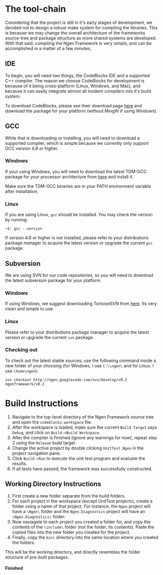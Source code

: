 # The tool-chain #

Considering that the project is still in it's early stages of development, we decided not to design a robust make system for compiling the libraries.  This is because we may change the overall architecture of the frameworks source-tree and package structure as more shared systems are developed.  With that said, compiling the Ngen Framework is very simple, and can be accomplished in a matter of a few minutes.

## IDE ##
To begin, you will need two things, the CodeBlocks IDE and a supported C++ compiler.  The reason we choose CodeBlocks for development is because of it being cross-platform (Linux, Windows, and Mac), and because it can easily integrate almost all modern compilers into it's build system.

To download CodeBlocks, please see their download page [here](http://www.codeblocks.org/downloads) and download the package for your platform (without MingW if using Windows).

## GCC ##
While that is downloading or installing, you will need to download a supported compiler, which is simple because we currently only support GCC version 4.8 or higher.

### Windows ###
If your using Windows, you will need to download the latest TDM-GCC package for your processor architecture from [here](http://tdm-gcc.tdragon.net/download) and install it.

Make sure the TDM-GCC binaries are in your PATH environment variable after installation.

### Linux ###
If you are using Linux, `gcc` should be installed.  You may check the version by running:
```
~$: gcc --version
```
If version 4.8 or higher is not installed, please refer to your distributions package manager to acquire the latest version or upgrade the current `gcc` package.

## Subversion ##
We are using SVN for our code repositories, so you will need to download the latest subversion package for your platform.

### Windows ###
If using Windows, we suggest downloading TortoiseSVN from [here](http://tortoisesvn.net/downloads.html).  Its very clean and simple to use.

### Linux ###
Please refer to your distributions package manager to acquire the latest version or upgrade the current `svn` package.

### Checking out ###
To check out the latest stable sources, use the following command inside a new folder of your choosing (for Windows, I use `C:\\ngen\` and for Linux, I use `\home\ngen`):
```
svn checkout http://ngen.googlecode.com/svn/develop/v0.2 ngenframework/v0.2
```

# Build Instructions #

  1. Navigate to the top-level directory of the Ngen Framework source tree and open the `codeblocks.workspace` file.
  1. After the workspace is loaded, make sure the current `Build Target` says `Debug`, and click on `Build->Build Workspace`.
  1. After the compiler is finished (ignore any warnings for now), repeat step 2 using the `Release` build target.
  1. Change the active project by double clicking `UnitTest.Ngen` in the project navigation pane.
  1. Click `Build->Run` to execute the unit test program and evaluate the results.
  1. If all tests have passed, the framework was successfully constructed.

## Working Directory Instructions ##

  1. First create a new folder separate from the build folders.
  1. For each project in the workspace (except UnitTest projects), create a folder using a name of that project.  For instance, the `Ngen` project will have a `\Ngen\` folder and the `Ngen.Diagnostics` project will have an `\Ngen.Diagnostics\` folder.
  1. Now naviagate to each project you created a folder for, and copy the contents of the `\include\` folder (not the folder, its contents).  Paste the copied files into the new folder you created for the project.
  1. Finally, copy the `bin\` directory into the same location where you created the folders.

This will be the working directory, and directly resembles the folder structure of pre-built packages.

#### Finished ####
